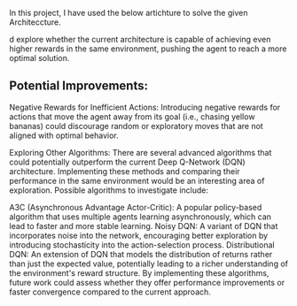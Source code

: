 In this project, I have used the below artichture to solve the given Architeccture.

d explore whether the current architecture is capable of achieving even higher rewards in the same environment, pushing the agent to reach a more optimal solution.

## Potential Improvements:
Negative Rewards for Inefficient Actions: Introducing negative rewards for actions that move the agent away from its goal (i.e., chasing yellow bananas) could discourage random or exploratory moves that are not aligned with optimal behavior.

Exploring Other Algorithms: There are several advanced algorithms that could potentially outperform the current Deep Q-Network (DQN) architecture. Implementing these methods and comparing their performance in the same environment would be an interesting area of exploration. Possible algorithms to investigate include:

A3C (Asynchronous Advantage Actor-Critic): A popular policy-based algorithm that uses multiple agents learning asynchronously, which can lead to faster and more stable learning.
Noisy DQN: A variant of DQN that incorporates noise into the network, encouraging better exploration by introducing stochasticity into the action-selection process.
Distributional DQN: An extension of DQN that models the distribution of returns rather than just the expected value, potentially leading to a richer understanding of the environment's reward structure.
By implementing these algorithms, future work could assess whether they offer performance improvements or faster convergence compared to the current approach.
